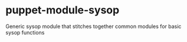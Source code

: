 puppet-module-sysop
===================

Generic sysop module that stitches together common modules for basic sysop functions